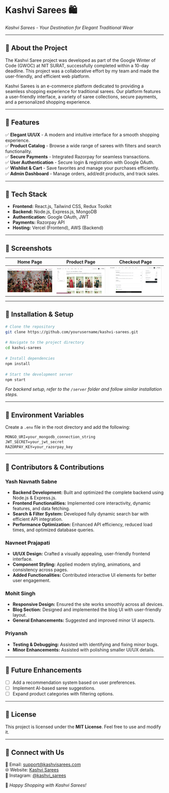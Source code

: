 # Kashvi Sarees 🛍️
 
*Kashvi Sarees - Your Destination for Elegant Traditional Wear*

---

## 🌟 About the Project
The Kashvi Saree project was developed as part of the Google Winter of Code (GWOC) at NIT SURAT, successfully completed within a 10-day deadline. This project was a collaborative effort by my team and made the user-friendly, and efficient web platform.

Kashvi Sarees is an e-commerce platform dedicated to providing a seamless shopping experience for traditional sarees. Our platform features a user-friendly interface, a variety of saree collections, secure payments, and a personalized shopping experience.

---

## 🎯 Features
✅ **Elegant UI/UX** - A modern and intuitive interface for a smooth shopping experience.  
✅ **Product Catalog** - Browse a wide range of sarees with filters and search functionality.  
✅ **Secure Payments** - Integrated Razorpay for seamless transactions.  
✅ **User Authentication** - Secure login & registration with Google OAuth.  
✅ **Wishlist & Cart** - Save favorites and manage your purchases efficiently.  
✅ **Admin Dashboard** - Manage orders, add/edit products, and track sales.  

---

## 🚀 Tech Stack
- **Frontend:** React.js, Tailwind CSS, Redux Toolkit
- **Backend:** Node.js, Express.js, MongoDB
- **Authentication:** Google OAuth, JWT
- **Payments:** Razorpay API
- **Hosting:** Vercel (Frontend), AWS (Backend)

---

## 📸 Screenshots

| Home Page | Product Page | Checkout Page |
|-----------|-------------|--------------|
| ![Home](https://github.com/yashsabne/kashvi_GWOC_final/blob/main/home.png?raw=true) | ![Product](https://github.com/yashsabne/kashvi_GWOC_final/blob/main/products.png?raw=true) | ![Checkout](https://github.com/yashsabne/kashvi_GWOC_final/blob/main/checkout.png?raw=true) |

---

## 🔧 Installation & Setup
```bash
# Clone the repository
git clone https://github.com/yourusername/kashvi-sarees.git

# Navigate to the project directory
cd kashvi-sarees

# Install dependencies
npm install

# Start the development server
npm start
```

_For backend setup, refer to the `/server` folder and follow similar installation steps._

---

## 📌 Environment Variables
Create a `.env` file in the root directory and add the following:
```env
MONGO_URI=your_mongodb_connection_string
JWT_SECRET=your_jwt_secret
RAZORPAY_KEY=your_razorpay_key
```

---

## 👥 Contributors & Contributions

### Yash Navnath Sabne
- **Backend Development:** Built and optimized the complete backend using Node.js & Express.js.
- **Frontend Functionalities:** Implemented core interactivity, dynamic features, and data fetching.
- **Search & Filter System:** Developed fully dynamic search bar with efficient API integration.
- **Performance Optimization:** Enhanced API efficiency, reduced load times, and optimized database queries.

### Navneet Prajapati
- **UI/UX Design:** Crafted a visually appealing, user-friendly frontend interface.
- **Component Styling:** Applied modern styling, animations, and consistency across pages.
- **Added Functionalities:** Contributed interactive UI elements for better user engagement.

### Mohit Singh
- **Responsive Design:** Ensured the site works smoothly across all devices.
- **Blog Section:** Designed and implemented the blog UI with user-friendly layout.
- **General Enhancements:** Suggested and improved minor UI aspects.

### Priyansh
- **Testing & Debugging:** Assisted with identifying and fixing minor bugs.
- **Minor Enhancements:** Assisted with polishing smaller UI/UX details.

---

## 🎯 Future Enhancements
- [ ] Add a recommendation system based on user preferences.
- [ ] Implement AI-based saree suggestions.
- [ ] Expand product categories with filtering options.

---

## 📜 License
This project is licensed under the **MIT License**. Feel free to use and modify it.

---

## 💬 Connect with Us
📧 Email: support@kashvisarees.com  
🌐 Website: [Kashvi Sarees](https://www.kashvisarees.com)  
📱 Instagram: [@kashvi_sarees](https://instagram.com/kashvi_sarees)  

🚀 *Happy Shopping with Kashvi Sarees!*
